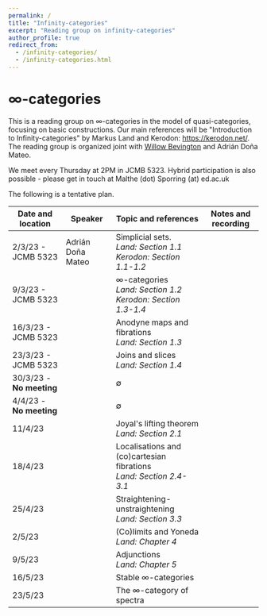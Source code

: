 ```yaml
---
permalink: /
title: "Infinity-categories"
excerpt: "Reading group on infinity-categories"
author_profile: true
redirect_from: 
  - /infinity-categories/
  - /infinity-categories.html
---
```

<style>
ul.no-bullets {
  list-style-type: none;
}
</style>
# ∞-categories

This is a reading group on ∞-categories in the model of quasi-categories, focusing on basic constructions. Our main references will be "Introduction to Infinity-categories" by Markus Land and Kerodon: https://kerodon.net/. The reading group is organized joint with [Willow Bevington](https://capnjackbevs.github.io/) and Adrián Doña Mateo.

We meet every Thursday at 2PM in JCMB 5323. Hybrid participation is also possible - please get in touch at Malthe (dot) Sporring (at) ed.ac.uk

The following is a tentative plan.

| **Date** and location    | **Speaker**       | **Topic** and references                                     | **Notes** and recording |
| ------------------------ | ----------------- | ------------------------------------------------------------ | ----------------------- |
| 2/3/23 - JCMB 5323       | Adrián Doña Mateo | Simplicial sets.<br />*Land: Section 1.1*<br />*Kerodon: Section 1.1-1.2* |                         |
| 9/3/23 - JCMB 5323       |                   | ∞-categories<br />*Land: Section 1.2*<br />*Kerodon: Section 1.3-1.4* |                         |
| 16/3/23 - JCMB 5323      |                   | Anodyne maps and fibrations<br />*Land: Section 1.3*         |                         |
| 23/3/23 - JCMB 5323      |                   | Joins and slices<br />*Land: Section 1.4*                    |                         |
| 30/3/23 - **No meeting** |                   | ∅                                                            |                         |
| 4/4/23 - **No meeting**  |                   | ∅                                                            |                         |
| 11/4/23                  |                   | Joyal's lifting theorem<br />*Land: Section 2.1*             |                         |
| 18/4/23                  |                   | Localisations and (co)cartesian fibrations<br />*Land: Section 2.4-3.1* |                         |
| 25/4/23                  |                   | Straightening-unstraightening<br />*Land: Section 3.3*       |                         |
| 2/5/23                   |                   | (Co)limits and Yoneda<br />*Land: Chapter 4*                 |                         |
| 9/5/23                   |                   | Adjunctions<br />*Land: Chapter 5*                           |                         |
| 16/5/23                  |                   | Stable ∞-categories                                          |                         |
| 23/5/23                  |                   | The ∞-category of spectra                                    |                         |

